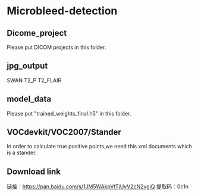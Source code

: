 # Microbleed-detection
## Dicome_project
Please put DICOM projects in this folder.
## jpg_output
SWAN
T2_P
T2_FLAIR
## model_data
Please put "trained_weights_final.h5" in this folder.
## VOCdevkit/VOC2007/Stander
In order to calculate true positive points,we need this xml documents which is a stander.


## Download link
链接：https://pan.baidu.com/s/1JM5WAkpVtTjUvV2cN2vgiQ 
提取码：0c1n